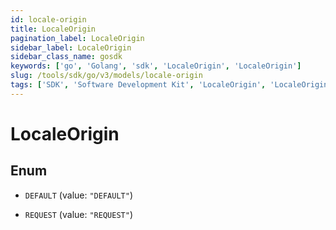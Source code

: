 ```yaml
---
id: locale-origin
title: LocaleOrigin
pagination_label: LocaleOrigin
sidebar_label: LocaleOrigin
sidebar_class_name: gosdk
keywords: ['go', 'Golang', 'sdk', 'LocaleOrigin', 'LocaleOrigin']
slug: /tools/sdk/go/v3/models/locale-origin
tags: ['SDK', 'Software Development Kit', 'LocaleOrigin', 'LocaleOrigin']
---
```


# LocaleOrigin

## Enum

- `DEFAULT` (value: `"DEFAULT"`)

- `REQUEST` (value: `"REQUEST"`)
